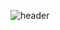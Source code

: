 ![header](https://capsule-render.vercel.app/api?type=venom&color=ff99d4&height=300&section=header&text=Hi,%20I'm%20Winter)
